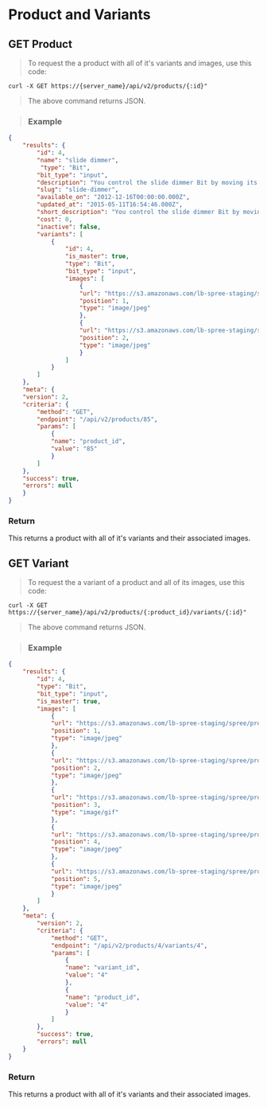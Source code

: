 # Product and Variants

## GET Product

> To request the a product with all of it's variants and images, use this code:

```shell
curl -X GET https://{server_name}/api/v2/products/{:id}"
```
> The above command returns JSON.

> ### Example

```json
{
	"results": {
		"id": 4,
		"name": "slide dimmer",
         "type": "Bit",
        "bit_type": "input",
		"description": "You control the slide dimmer Bit by moving its lever from one end of the Bit to the other. It functions just like a light dimmer you might find at home, or a volume fader in a recording studio. Follow it with an LED for some adjustable mood lighting.\ \ \ \ Check out our <b> <a href=\"http://littlebits.cc/fridays-tips-tricks-the-slide-dimmer-and-dimmer-bits\" target=\"_blank\">Tips + Tricks</a></b> for more ideas on using the slide dimmer.",
		"slug": "slide-dimmer",
		"available_on": "2012-12-16T00:00:00.000Z",
		"updated_at": "2015-05-11T16:54:46.000Z",
		"short_description": "You control the slide dimmer Bit by moving its lever from one end of the Bit to the other. It functions just like a light dimmer you might find at home",
		"cost": 0,
		"inactive": false,
		"variants": [
			{
				"id": 4,
				"is_master": true,
                "type": "Bit",
                "bit_type": "input",
				"images": [
					{
					"url": "https://s3.amazonaws.com/lb-spree-staging/spree/products/1349/product/IMG_8529RFLXLR.jpg?1423166155",
					"position": 1,
					"type": "image/jpeg"
					},
					{
					"url": "https://s3.amazonaws.com/lb-spree-staging/spree/products/1458/product/slidedimmer.jpg?1423166301",
					"position": 2,
					"type": "image/jpeg"
					}
				]
			}
		]
	},
	"meta": {
	"version": 2,
	"criteria": {
		"method": "GET",
		"endpoint": "/api/v2/products/85",
		"params": [
			{
			"name": "product_id",
			"value": "85"
			}
		]
	},
	"success": true,
	"errors": null
	}
}
```

### Return

This returns a product with all of it's variants and their associated images.

## GET Variant

> To request the a variant of a product and all of its images, use this code:

```shell
curl -X GET https://{server_name}/api/v2/products/{:product_id}/variants/{:id}"
```
> The above command returns JSON.

> ### Example

```json
{
	"results": {
		"id": 4,
        "type": "Bit",
        "bit_type": "input",
		"is_master": true,
		"images": [
			{
			"url": "https://s3.amazonaws.com/lb-spree-staging/spree/products/1349/product/IMG_8529RFLXLR.jpg?1423166155",
			"position": 1,
			"type": "image/jpeg"
			},
			{
			"url": "https://s3.amazonaws.com/lb-spree-staging/spree/products/1458/product/slidedimmer.jpg?1423166301",
			"position": 2,
			"type": "image/jpeg"
			},
			{
			"url": "https://s3.amazonaws.com/lb-spree-staging/spree/products/1665/product/SlideDimmer.gif?1423166619",
			"position": 3,
			"type": "image/gif"
			},
			{
			"url": "https://s3.amazonaws.com/lb-spree-staging/spree/products/2121/product/ProductImages_SlideDimmer.jpg?1423167844",
			"position": 4,
			"type": "image/jpeg"
			},
			{
			"url": "https://s3.amazonaws.com/lb-spree-staging/spree/products/2176/product/Bit_Card_07_i5_SlideDimmer.jpg?1423168068",
			"position": 5,
			"type": "image/jpeg"
			}
		]
	},
	"meta": {
		"version": 2,
		"criteria": {
			"method": "GET",
			"endpoint": "/api/v2/products/4/variants/4",
			"params": [
				{
				"name": "variant_id",
				"value": "4"
				},
				{
				"name": "product_id",
				"value": "4"
				}
			]
		},
		"success": true,
		"errors": null
	}
}
```

### Return

This returns a product with all of it's variants and their associated images.
